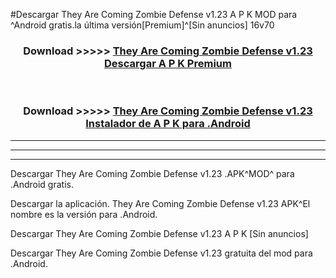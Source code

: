 #Descargar They Are Coming Zombie Defense v1.23 A P K MOD para ^Android gratis.la última versión[Premium]^[Sin anuncios] 16v70



<div align="center">
<h3>Download >>>>> <a href="https://es-web.web.app/?es= They Are Coming Zombie Defense v1.23">They Are Coming Zombie Defense v1.23 Descargar A P K Premium</a></h3><br>

<h3>Download >>>>> <a href="https://es-web.web.app/?es= They Are Coming Zombie Defense v1.23">They Are Coming Zombie Defense v1.23 Instalador de A P K para .Android</a></h3>
</div>


----------------------------------------------------------

----------------------------------------------------------

----------------------------------------------------------

Descargar They Are Coming Zombie Defense v1.23 .APK^MOD^ para .Android gratis.

Descargar la aplicación. They Are Coming Zombie Defense v1.23 APK^El nombre es la versión para .Android.

Descargar They Are Coming Zombie Defense v1.23 A P K [Sin anuncios]

Descargar They Are Coming Zombie Defense v1.23 gratuita del mod para .Android.